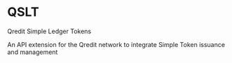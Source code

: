 # QSLT
Qredit Simple Ledger Tokens

An API extension for the Qredit network to integrate Simple Token issuance and management